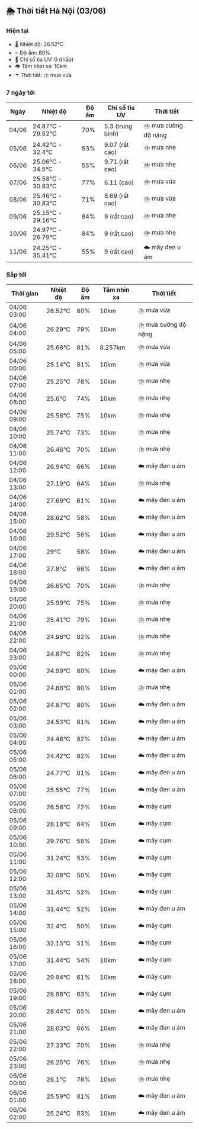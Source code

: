 ## 🌦️ Thời tiết Hà Nội (03/06)

### Hiện tại

- 🌡️ Nhiệt độ: 26.52℃
- 💦 Độ ẩm: 80%
- 🌟 Chỉ số tia UV: 0 (thấp)
- 👁️ Tầm nhìn xa: 10km
- ☂️ Thời tiết: ⛈️ mưa vừa

### 7 ngày tới

| Ngày | Nhiệt độ | Độ ẩm | Chỉ số tia UV | Thời tiết |
| --- | --- | --- | --- | --- |
| 04/06 | 24.87℃ - 29.52℃ | 70% | 5.3 (trung bình) | ⛈️ mưa cường độ nặng |
| 05/06 | 24.42℃ - 32.4℃ | 53% | 9.07 (rất cao) | ⛈️ mưa nhẹ |
| 06/06 | 25.06℃ - 34.5℃ | 55% | 9.71 (rất cao) | ⛈️ mưa nhẹ |
| 07/06 | 25.58℃ - 30.83℃ | 77% | 6.11 (cao) | ⛈️ mưa vừa |
| 08/06 | 25.46℃ - 30.83℃ | 71% | 8.69 (rất cao) | ⛈️ mưa vừa |
| 09/06 | 25.15℃ - 29.16℃ | 84% | 9 (rất cao) | ⛈️ mưa nhẹ |
| 10/06 | 24.97℃ - 26.79℃ | 84% | 9 (rất cao) | ⛈️ mưa nhẹ |
| 11/06 | 24.25℃ - 35.41℃ | 55% | 9 (rất cao) | ☁️ mây đen u ám |

### Sắp tới

| Thời gian | Nhiệt độ | Độ ẩm | Tầm nhìn xa | Thời tiết |
| --- | --- | --- | --- | --- |
| 04/06 03:00 | 26.52℃ | 80% | 10km | ⛈️ mưa vừa |
| 04/06 04:00 | 26.29℃ | 79% | 10km | ⛈️ mưa cường độ nặng |
| 04/06 05:00 | 25.68℃ | 81% | 8.257km | ⛈️ mưa vừa |
| 04/06 06:00 | 25.14℃ | 81% | 10km | ⛈️ mưa vừa |
| 04/06 07:00 | 25.25℃ | 78% | 10km | ⛈️ mưa nhẹ |
| 04/06 08:00 | 25.6℃ | 74% | 10km | ⛈️ mưa nhẹ |
| 04/06 09:00 | 25.58℃ | 75% | 10km | ⛈️ mưa nhẹ |
| 04/06 10:00 | 25.74℃ | 73% | 10km | ⛈️ mưa nhẹ |
| 04/06 11:00 | 26.46℃ | 70% | 10km | ⛈️ mưa nhẹ |
| 04/06 12:00 | 26.94℃ | 66% | 10km | ☁️ mây đen u ám |
| 04/06 13:00 | 27.19℃ | 64% | 10km | ⛈️ mưa nhẹ |
| 04/06 14:00 | 27.69℃ | 61% | 10km | ☁️ mây đen u ám |
| 04/06 15:00 | 28.62℃ | 58% | 10km | ☁️ mây đen u ám |
| 04/06 16:00 | 29.52℃ | 56% | 10km | ☁️ mây đen u ám |
| 04/06 17:00 | 29℃ | 58% | 10km | ☁️ mây đen u ám |
| 04/06 18:00 | 27.8℃ | 66% | 10km | ☁️ mây đen u ám |
| 04/06 19:00 | 26.65℃ | 70% | 10km | ⛈️ mưa nhẹ |
| 04/06 20:00 | 25.99℃ | 75% | 10km | ⛈️ mưa nhẹ |
| 04/06 21:00 | 25.41℃ | 79% | 10km | ⛈️ mưa nhẹ |
| 04/06 22:00 | 24.98℃ | 82% | 10km | ⛈️ mưa nhẹ |
| 04/06 23:00 | 24.87℃ | 82% | 10km | ⛈️ mưa nhẹ |
| 05/06 00:00 | 24.99℃ | 80% | 10km | ☁️ mây đen u ám |
| 05/06 01:00 | 24.86℃ | 80% | 10km | ⛈️ mưa nhẹ |
| 05/06 02:00 | 24.87℃ | 80% | 10km | ☁️ mây đen u ám |
| 05/06 03:00 | 24.53℃ | 81% | 10km | ☁️ mây đen u ám |
| 05/06 04:00 | 24.46℃ | 82% | 10km | ☁️ mây đen u ám |
| 05/06 05:00 | 24.42℃ | 82% | 10km | ☁️ mây đen u ám |
| 05/06 06:00 | 24.77℃ | 81% | 10km | ☁️ mây đen u ám |
| 05/06 07:00 | 25.55℃ | 77% | 10km | ☁️ mây đen u ám |
| 05/06 08:00 | 26.58℃ | 72% | 10km | ☁️ mây cụm |
| 05/06 09:00 | 28.18℃ | 64% | 10km | ☁️ mây cụm |
| 05/06 10:00 | 29.76℃ | 58% | 10km | ☁️ mây cụm |
| 05/06 11:00 | 31.24℃ | 53% | 10km | ☁️ mây cụm |
| 05/06 12:00 | 32.08℃ | 50% | 10km | ☁️ mây cụm |
| 05/06 13:00 | 31.45℃ | 52% | 10km | ☁️ mây cụm |
| 05/06 14:00 | 31.44℃ | 52% | 10km | ☁️ mây đen u ám |
| 05/06 15:00 | 32.4℃ | 50% | 10km | ☁️ mây cụm |
| 05/06 16:00 | 32.15℃ | 51% | 10km | ☁️ mây cụm |
| 05/06 17:00 | 31.44℃ | 54% | 10km | ☁️ mây cụm |
| 05/06 18:00 | 29.94℃ | 61% | 10km | ☁️ mây cụm |
| 05/06 19:00 | 28.98℃ | 63% | 10km | ☁️ mây cụm |
| 05/06 20:00 | 28.44℃ | 65% | 10km | ☁️ mây đen u ám |
| 05/06 21:00 | 28.03℃ | 66% | 10km | ☁️ mây đen u ám |
| 05/06 22:00 | 27.33℃ | 70% | 10km | ⛈️ mưa nhẹ |
| 05/06 23:00 | 26.25℃ | 76% | 10km | ⛈️ mưa nhẹ |
| 06/06 00:00 | 26.1℃ | 78% | 10km | ⛈️ mưa nhẹ |
| 06/06 01:00 | 25.59℃ | 81% | 10km | ☁️ mây đen u ám |
| 06/06 02:00 | 25.24℃ | 83% | 10km | ☁️ mây đen u ám |

